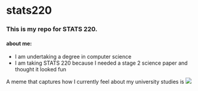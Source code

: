# stats220

### This is my repo for STATS 220. 

#### about me:

- I am undertaking a degree in computer science
- I am taking STATS 220 because I needed a stage 2 science paper and thought it looked fun


A meme that captures how I currently feel about my university studies is ![](https://c.tenor.com/8druEACXtX8AAAAd/tenor.gif)
